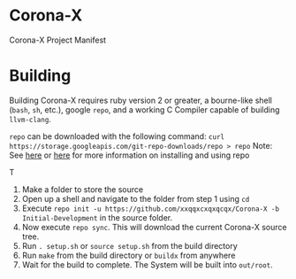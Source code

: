 # Corona-X
Corona-X Project Manifest

# Building
Building Corona-X requires ruby version 2 or greater, a bourne-like shell (`bash`, `sh`, etc.), google `repo`, and a working C Compiler capable of building `llvm-clang`.

`repo` can be downloaded with the following command: `curl https://storage.googleapis.com/git-repo-downloads/repo > repo`
Note: See [here](https://code.google.com/p/git-repo/) or [here](http://source.android.com/source/downloading.html) for more information on installing and using repo

T
1. Make a folder to store the source
2. Open up a shell and navigate to the folder from step 1 using `cd`
4. Execute `repo init -u https://github.com/xxqqxcxqxqcqx/Corona-X -b Initial-Development` in the source folder.
5. Now execute `repo sync`. This will download the current Corona-X source tree.
6. Run `. setup.sh` or `source setup.sh` from the build directory
7. Run `make` from the build directory or `buildx` from anywhere
8. Wait for the build to complete. The System will be built into `out/root`.
